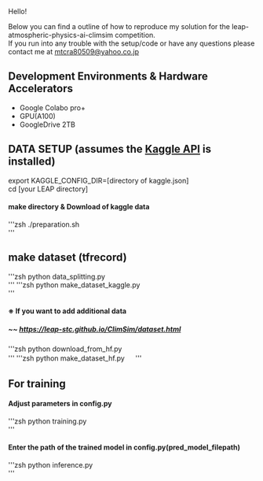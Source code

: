 Hello!  

Below you can find a outline of how to reproduce my solution for the leap-atmospheric-physics-ai-climsim competition.  
If you run into any trouble with the setup/code or have any questions please contact me at mtcra80509@yahoo.co.jp  

## Development Environments & Hardware Accelerators  
* Google Colabo pro+  
* GPU(A100)  
* GoogleDrive 2TB  

## DATA SETUP (assumes the [Kaggle API](https://github.com/Kaggle/kaggle-api) is installed)  
export KAGGLE_CONFIG_DIR=[directory of kaggle.json]  
cd [your LEAP directory]  
#### make directory & Download of kaggle data  
'''zsh
./preparation.sh  
'''

## make dataset (tfrecord) 
'''zsh
python data_splitting.py  
'''
'''zsh
python make_dataset_kaggle.py  
'''

#### ※ If you want to add additional data  
##### ~~ https://leap-stc.github.io/ClimSim/dataset.html  
'''zsh
python download_from_hf.py  
'''
'''zsh
python make_dataset_hf.py  　
'''
## For training  
#### Adjust parameters in config.py  
'''zsh
python training.py  
'''
#### Enter the path of the trained model in config.py(pred_model_filepath) 
'''zsh
python inference.py  
'''